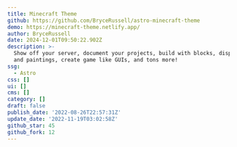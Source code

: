 ```yaml
---
title: Minecraft Theme
github: https://github.com/BryceRussell/astro-minecraft-theme
demo: https://minecraft-theme.netlify.app/
author: BryceRussell
date: 2024-12-01T09:50:22.902Z
description: >-
  Show off your server, document your projects, build with blocks, display items
  and paintings, create game like GUIs, and tons more!
ssg:
  - Astro
css: []
ui: []
cms: []
category: []
draft: false
publish_date: '2022-08-26T22:57:31Z'
update_date: '2022-11-19T03:02:58Z'
github_star: 45
github_fork: 12
---
```

